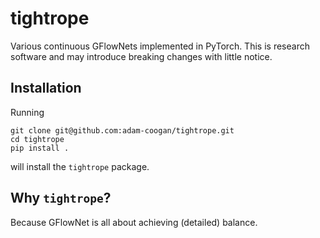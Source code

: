 # tightrope

Various continuous GFlowNets implemented in PyTorch. This is research software
and may introduce breaking changes with little notice.

## Installation

Running
```
git clone git@github.com:adam-coogan/tightrope.git
cd tightrope
pip install .
```
will install the `tightrope` package.

## Why `tightrope`?

Because GFlowNet is all about achieving (detailed) balance.
